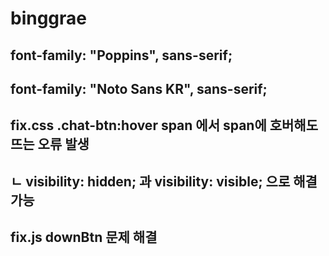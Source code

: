# binggrae
## font-family: "Poppins", sans-serif;
## font-family: "Noto Sans KR", sans-serif;

## fix.css .chat-btn:hover span 에서 span에 호버해도 뜨는 오류 발생
## ㄴ visibility: hidden; 과 visibility: visible; 으로 해결 가능
## fix.js downBtn 문제 해결
